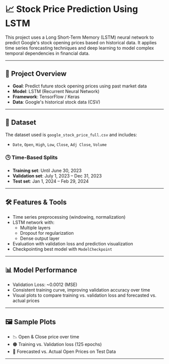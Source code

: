 # 📈 Stock Price Prediction Using LSTM

This project uses a Long Short-Term Memory (LSTM) neural network to predict Google's stock opening prices based on historical data. It applies time series forecasting techniques and deep learning to model complex temporal dependencies in financial data.

---

## 🚀 Project Overview

- **Goal**: Predict future stock opening prices using past market data
- **Model**: LSTM (Recurrent Neural Network)
- **Framework**: TensorFlow / Keras
- **Data**: Google's historical stock data (CSV)

---

## 📂 Dataset

The dataset used is `google_stock_price_full.csv` and includes:
- `Date`, `Open`, `High`, `Low`, `Close`, `Adj Close`, `Volume`

### 🕒 Time-Based Splits
- **Training set**: Until June 30, 2023  
- **Validation set**: July 1, 2023 – Dec 31, 2023  
- **Test set**: Jan 1, 2024 – Feb 29, 2024

---

## 🛠️ Features & Tools

- Time series preprocessing (windowing, normalization)
- LSTM network with:
  - Multiple layers
  - Dropout for regularization
  - Dense output layer
- Evaluation with validation loss and prediction visualization
- Checkpointing best model with `ModelCheckpoint`

---

## 📊 Model Performance

- Validation Loss: ~0.0012 (MSE)
- Consistent training curve, improving validation accuracy over time
- Visual plots to compare training vs. validation loss and forecasted vs. actual prices

---

## 🖼️ Sample Plots

- 📉 Open & Close price over time
- 🟠 Training vs. Validation loss (125 epochs)
- 🔵 Forecasted vs. Actual Open Prices on Test Data

---

